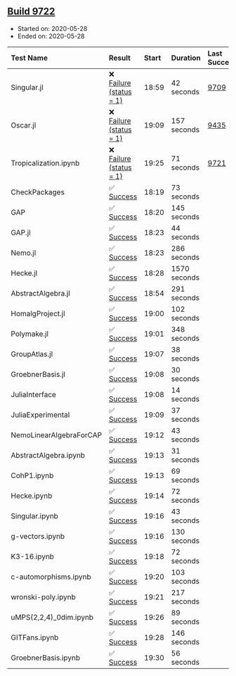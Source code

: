 ## [Build 9722](https://oscarci.mathematik.uni-kl.de/job/oscar/9722/)

* Started on: 2020-05-28
* Ended on: 2020-05-28

| Test Name    | Result | Start | Duration | Last Success | First Failure |
|:-------------|:-------|:------|:---------|:-------------|:--------------|
| Singular.jl | ❌ [Failure (status = 1)](https://oscarci.mathematik.uni-kl.de/job/oscar/9722/artifact/logs/build-9722/Singular.jl.log) | 18:59 | 42 seconds | [9709](https://oscarci.mathematik.uni-kl.de/job/oscar/9709/) | [9710](https://oscarci.mathematik.uni-kl.de/job/oscar/9710/) |
| Oscar.jl | ❌ [Failure (status = 1)](https://oscarci.mathematik.uni-kl.de/job/oscar/9722/artifact/logs/build-9722/Oscar.jl.log) | 19:09 | 157 seconds | [9435](https://oscarci.mathematik.uni-kl.de/job/oscar/9435/) | [9436](https://oscarci.mathematik.uni-kl.de/job/oscar/9436/) |
| Tropicalization.ipynb | ❌ [Failure (status = 1)](https://oscarci.mathematik.uni-kl.de/job/oscar/9722/artifact/logs/build-9722/Tropicalization.ipynb.log) | 19:25 | 71 seconds | [9721](https://oscarci.mathematik.uni-kl.de/job/oscar/9721/) | [9722](https://oscarci.mathematik.uni-kl.de/job/oscar/9722/) |
| CheckPackages | ✅ [Success](https://oscarci.mathematik.uni-kl.de/job/oscar/9722/artifact/logs/build-9722/CheckPackages.log) | 18:19 | 73 seconds |  |  |
| GAP | ✅ [Success](https://oscarci.mathematik.uni-kl.de/job/oscar/9722/artifact/logs/build-9722/GAP.log) | 18:20 | 145 seconds |  |  |
| GAP.jl | ✅ [Success](https://oscarci.mathematik.uni-kl.de/job/oscar/9722/artifact/logs/build-9722/GAP.jl.log) | 18:23 | 44 seconds |  |  |
| Nemo.jl | ✅ [Success](https://oscarci.mathematik.uni-kl.de/job/oscar/9722/artifact/logs/build-9722/Nemo.jl.log) | 18:23 | 286 seconds |  |  |
| Hecke.jl | ✅ [Success](https://oscarci.mathematik.uni-kl.de/job/oscar/9722/artifact/logs/build-9722/Hecke.jl.log) | 18:28 | 1570 seconds |  |  |
| AbstractAlgebra.jl | ✅ [Success](https://oscarci.mathematik.uni-kl.de/job/oscar/9722/artifact/logs/build-9722/AbstractAlgebra.jl.log) | 18:54 | 291 seconds |  |  |
| HomalgProject.jl | ✅ [Success](https://oscarci.mathematik.uni-kl.de/job/oscar/9722/artifact/logs/build-9722/HomalgProject.jl.log) | 19:00 | 102 seconds |  |  |
| Polymake.jl | ✅ [Success](https://oscarci.mathematik.uni-kl.de/job/oscar/9722/artifact/logs/build-9722/Polymake.jl.log) | 19:01 | 348 seconds |  |  |
| GroupAtlas.jl | ✅ [Success](https://oscarci.mathematik.uni-kl.de/job/oscar/9722/artifact/logs/build-9722/GroupAtlas.jl.log) | 19:07 | 38 seconds |  |  |
| GroebnerBasis.jl | ✅ [Success](https://oscarci.mathematik.uni-kl.de/job/oscar/9722/artifact/logs/build-9722/GroebnerBasis.jl.log) | 19:08 | 30 seconds |  |  |
| JuliaInterface | ✅ [Success](https://oscarci.mathematik.uni-kl.de/job/oscar/9722/artifact/logs/build-9722/JuliaInterface.log) | 19:08 | 14 seconds |  |  |
| JuliaExperimental | ✅ [Success](https://oscarci.mathematik.uni-kl.de/job/oscar/9722/artifact/logs/build-9722/JuliaExperimental.log) | 19:09 | 37 seconds |  |  |
| NemoLinearAlgebraForCAP | ✅ [Success](https://oscarci.mathematik.uni-kl.de/job/oscar/9722/artifact/logs/build-9722/NemoLinearAlgebraForCAP.log) | 19:12 | 43 seconds |  |  |
| AbstractAlgebra.ipynb | ✅ [Success](https://oscarci.mathematik.uni-kl.de/job/oscar/9722/artifact/logs/build-9722/AbstractAlgebra.ipynb.log) | 19:13 | 31 seconds |  |  |
| CohP1.ipynb | ✅ [Success](https://oscarci.mathematik.uni-kl.de/job/oscar/9722/artifact/logs/build-9722/CohP1.ipynb.log) | 19:13 | 69 seconds |  |  |
| Hecke.ipynb | ✅ [Success](https://oscarci.mathematik.uni-kl.de/job/oscar/9722/artifact/logs/build-9722/Hecke.ipynb.log) | 19:14 | 72 seconds |  |  |
| Singular.ipynb | ✅ [Success](https://oscarci.mathematik.uni-kl.de/job/oscar/9722/artifact/logs/build-9722/Singular.ipynb.log) | 19:16 | 43 seconds |  |  |
| g-vectors.ipynb | ✅ [Success](https://oscarci.mathematik.uni-kl.de/job/oscar/9722/artifact/logs/build-9722/g-vectors.ipynb.log) | 19:16 | 130 seconds |  |  |
| K3-16.ipynb | ✅ [Success](https://oscarci.mathematik.uni-kl.de/job/oscar/9722/artifact/logs/build-9722/K3-16.ipynb.log) | 19:18 | 72 seconds |  |  |
| c-automorphisms.ipynb | ✅ [Success](https://oscarci.mathematik.uni-kl.de/job/oscar/9722/artifact/logs/build-9722/c-automorphisms.ipynb.log) | 19:20 | 103 seconds |  |  |
| wronski-poly.ipynb | ✅ [Success](https://oscarci.mathematik.uni-kl.de/job/oscar/9722/artifact/logs/build-9722/wronski-poly.ipynb.log) | 19:21 | 217 seconds |  |  |
| uMPS(2,2,4)_0dim.ipynb | ✅ [Success](https://oscarci.mathematik.uni-kl.de/job/oscar/9722/artifact/logs/build-9722/uMPS-2-2-4-_0dim.ipynb.log) | 19:26 | 89 seconds |  |  |
| GITFans.ipynb | ✅ [Success](https://oscarci.mathematik.uni-kl.de/job/oscar/9722/artifact/logs/build-9722/GITFans.ipynb.log) | 19:28 | 146 seconds |  |  |
| GroebnerBasis.ipynb | ✅ [Success](https://oscarci.mathematik.uni-kl.de/job/oscar/9722/artifact/logs/build-9722/GroebnerBasis.ipynb.log) | 19:30 | 56 seconds |  |  |
